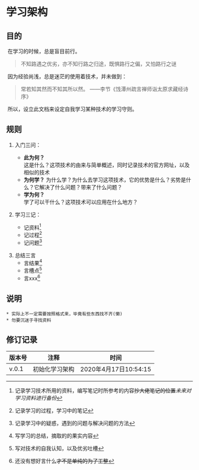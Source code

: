 # 学习架构

## 目的

​		 在学习的时候，总是盲目前行。

>  不知路遇之优劣，亦不知行路之归途，既惧路行之偏，又怕路行之谜

​		 因为经验尚浅，总是迷茫的使用着技术，并未做到：

> 常若知其然而不知其所以然。 ——李节《饯潭州疏言禅师诣太原求藏经诗序》

​		 所以，设立此文档来设定自我学习某种技术的学习守则。

## 规则

1. 入门三问：

	* **此为何？**   
		这是什么？这项技术的由来与简单概述，同时记录技术的官方网址，以及相似的技术
	* **为何学？**
	为什么学？为什么去学习这项技术，它的优势是什么？劣势是什么？它解决了什么问题？带来了什么问题？
	* **学为何？**  
	学了可以干什么？这项技术可以应用在什么地方？

2. 学习三记：

	* 记资料[^记1]
	* 记过程[^记2]
	* 记问题[^记3]

[^记1]:记录学习技术所用的资料，编写笔记时所参考的内容~~抄大佬笔记的位置~~*未来对学习资料进行备份*
[^记2]:记录学习的过程，学习中的笔记
[^记3]:记录学习中的疑惑，遇到的问题与解决问题的方法

3. 总结三言
   * 言结果[^言1]
   * 言槽点[^言2]
   * 言xxx[^言3]

[^言1]:写学习的总结，摘取的的果实内容
[^言2]:写对技术的自我认知，以及优劣吐槽
[^言3]:还没有想好言什么~~才不是单纯的为了工整~~

## 说明

	* 实际上不一定需要按照格式来，毕竟有些东西找不齐(懒)
	* 勿要沉迷于寻找资料

## 修订记录

| 版本号 | 注释           | 时间                  |
| ------ | -------------- | --------------------- |
| v.0.1  | 初始化学习架构 | 2020年4月17日10:54:15 |

